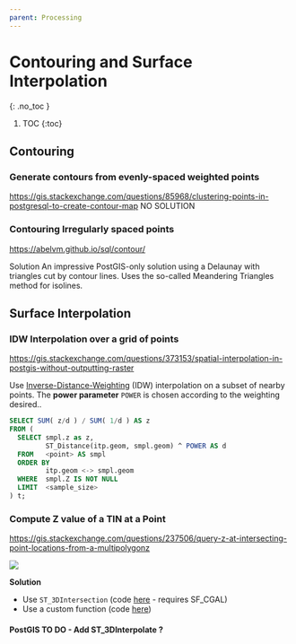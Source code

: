 ```yaml
---
parent: Processing
---
```


# Contouring and Surface Interpolation
{: .no_toc }

1. TOC
{:toc}

## Contouring
### Generate contours from evenly-spaced weighted points
https://gis.stackexchange.com/questions/85968/clustering-points-in-postgresql-to-create-contour-map
NO SOLUTION

### Contouring Irregularly spaced points
https://abelvm.github.io/sql/contour/

Solution
An impressive PostGIS-only solution using a Delaunay with triangles cut by contour lines.
Uses the so-called Meandering Triangles method for isolines.

## Surface Interpolation

### IDW Interpolation over a grid of points
<https://gis.stackexchange.com/questions/373153/spatial-interpolation-in-postgis-without-outputting-raster>

Use [Inverse-Distance-Weighting](https://en.wikipedia.org/wiki/Inverse_distance_weighting) (IDW) interpolation on a subset of nearby points.
The **power parameter** `POWER` is chosen according to the weighting desired.. 

```sql
SELECT SUM( z/d ) / SUM( 1/d ) AS z
FROM (
  SELECT smpl.z as z,
         ST_Distance(itp.geom, smpl.geom) ^ POWER AS d
  FROM   <point> AS smpl
  ORDER BY
         itp.geom <-> smpl.geom
  WHERE  smpl.Z IS NOT NULL
  LIMIT  <sample_size>
) t;
```

### Compute Z value of a TIN at a Point
<https://gis.stackexchange.com/questions/237506/query-z-at-intersecting-point-locations-from-a-multipolygonz>

![](https://i.stack.imgur.com/DST02.png)

**Solution**

* Use `ST_3DIntersection` (code [here](https://gis.stackexchange.com/a/332906/14766) - requires SF_CGAL)
* Use a custom function (code [here](https://gis.stackexchange.com/a/238297/14766))

#### PostGIS TO DO - Add ST_3DInterpolate ?
